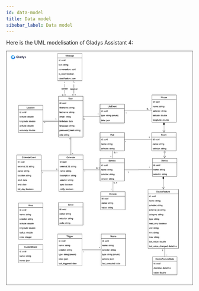 ```yaml
---
id: data-model
title: Data model
sibebar_label: Data model
---
```


Here is the UML modelisation of Gladys Assistant 4:

![Gladys Assistant 4 Architecture](../../static/img/docs/en/architecture/gladys-v4-data-model-11-02-2019.png)
